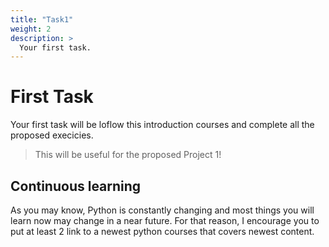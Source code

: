 ```yaml
---
title: "Task1"
weight: 2
description: >
  Your first task.
---
```


# First Task
Your first task will be loflow this introduction courses and complete all the 
proposed execicies. 

> This will be useful for the proposed Project 1!

## Continuous learning
As you may know, Python is constantly changing and most things you will learn
now may change in a near future. For that reason, I encourage you to put at least
2 link to a newest python courses that covers newest content.
